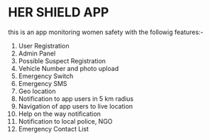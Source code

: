 # HER SHIELD APP
this is an app monitoring women safety with the followig features:-
1. User Registration<br> 
2. Admin Panel<br>   
3. Possible Suspect Registration <br> 
4. Vehicle Number and photo upload<br> 
5. Emergency Switch<br> 
6. Emergency SMS<br> 
7. Geo location<br> 
8.  Notification to app users in 5 km radius<br> 
9. Navigation of app users to live location<br> 
10. Help on the way notification<br> 
11. Notification to local police, NGO<br> 
12. Emergency Contact List<br> 

